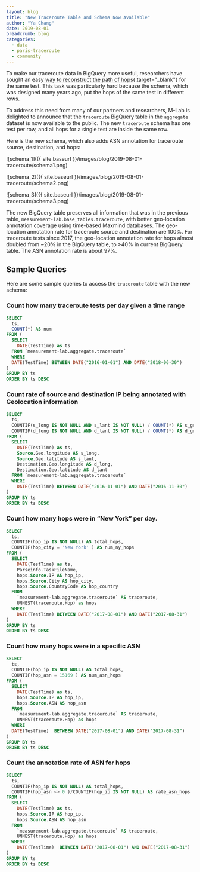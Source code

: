 ```yaml
---
layout: blog
title: "New Traceroute Table and Schema Now Available"
author: "Ya Chang"
date: 2019-08-01
breadcrumb: blog
categories:
  - data
  - paris-traceroute
  - community
---
```


To make our traceroute data in BigQuery more useful, researchers have sought an easy [way to reconstruct the path of hops][1]{:target="_blank"} for the same test. This task was particularly hard because the schema, which was designed many years ago, put the hops of the same test in different rows.

To address this need from many of our partners and researchers, M-Lab is delighted to announce that the `traceroute` BigQuery table in the `aggregate` dataset is now available to the public. The new `traceroute` schema has one test per row, and all hops for a single test are inside the same row.<!--more-->

[1]: https://nemelor.wordpress.com/2018/08/28/access-to-mlab-traceroute-data-from-google-bigquery/

Here is the new schema, which also adds ASN annotation for traceroute source, destination, and hops:

![schema_1]({{ site.baseurl }}/images/blog/2019-08-01-traceroute/schema1.png)

![schema_2]({{ site.baseurl }}/images/blog/2019-08-01-traceroute/schema2.png)

![schema_3]({{ site.baseurl }}/images/blog/2019-08-01-traceroute/schema3.png)

The new BigQuery table preserves all information that was in the previous table, `measurement-lab.base_tables.traceroute`, with better geo-location annotation coverage using time-based Maxmind databases. The geo-location annotation rate for traceroute source and destination are 100%. For traceroute tests since 2017, the geo-location annotation rate for hops almost doubled from ~20% in the BigQuery table, to >40% in current BigQuery table. The ASN annotation rate is about 97%.

## Sample Queries

Here are some sample queries to access the `traceroute` table with the new schema:

### Count how many traceroute tests per day given a time range

~~~sql
SELECT
  ts,
  COUNT(*) AS num
FROM (
  SELECT
    DATE(TestTime) as ts
  FROM `measurement-lab.aggregate.traceroute`
  WHERE
  DATE(TestTime) BETWEEN DATE("2016-01-01") AND DATE("2018-06-30")
)
GROUP BY ts
ORDER BY ts DESC
~~~

### Count rate of source and destination IP being annotated with Geolocation information

~~~sql
SELECT
  ts,
  COUNTIF(s_long IS NOT NULL AND s_lant IS NOT NULL) / COUNT(*) AS s_geo_success_rate,
  COUNTIF(d_long IS NOT NULL AND d_lant IS NOT NULL) / COUNT(*) AS d_geo_success_rate
FROM (
  SELECT
    DATE(TestTime) as ts,
    Source.Geo.longitude AS s_long,
    Source.Geo.latitude AS s_lant,
    Destination.Geo.longitude AS d_long,
    Destination.Geo.latitude AS d_lant
  FROM `measurement-lab.aggregate.traceroute`
  WHERE
    DATE(TestTime) BETWEEN DATE("2016-11-01") AND DATE("2016-11-30")
)
GROUP BY ts
ORDER BY ts DESC
~~~

### Count how many hops were in “New York” per day.

~~~sql
SELECT
  ts,
  COUNTIF(hop_ip IS NOT NULL) AS total_hops,
  COUNTIF(hop_city = 'New York' ) AS num_ny_hops
FROM (
  SELECT
    DATE(TestTime) as ts,
    Parseinfo.TaskFileName,
    hops.Source.IP AS hop_ip,
    hops.Source.City AS hop_city,
    hops.Source.CountryCode AS hop_country
  FROM
    `measurement-lab.aggregate.traceroute` AS traceroute,
    UNNEST(traceroute.Hop) as hops
  WHERE
    DATE(TestTime) BETWEEN DATE("2017-08-01") AND DATE("2017-08-31")
)
GROUP BY ts
ORDER BY ts DESC
~~~

### Count how many hops were in a specific ASN

~~~sql
SELECT
  ts,
  COUNTIF(hop_ip IS NOT NULL) AS total_hops,
  COUNTIF(hop_asn = 15169 ) AS num_asn_hops
FROM (
  SELECT
    DATE(TestTime) as ts,
    hops.Source.IP AS hop_ip,
    hops.Source.ASN AS hop_asn
  FROM
    `measurement-lab.aggregate.traceroute` AS traceroute,
    UNNEST(traceroute.Hop) as hops
  WHERE
  DATE(TestTime)  BETWEEN DATE("2017-08-01") AND DATE("2017-08-31")
)
GROUP BY ts
ORDER BY ts DESC
~~~

### Count the annotation rate of ASN for hops

~~~sql
SELECT
  ts,
  COUNTIF(hop_ip IS NOT NULL) AS total_hops,
  COUNTIF(hop_asn <> 0 )/COUNTIF(hop_ip IS NOT NULL) AS rate_asn_hops
FROM (
  SELECT
    DATE(TestTime) as ts,
    hops.Source.IP AS hop_ip,
    hops.Source.ASN AS hop_asn
  FROM
    `measurement-lab.aggregate.traceroute` AS traceroute,
    UNNEST(traceroute.Hop) as hops
  WHERE
    DATE(TestTime)  BETWEEN DATE("2017-08-01") AND DATE("2017-08-31")
)
GROUP BY ts
ORDER BY ts DESC
~~~

